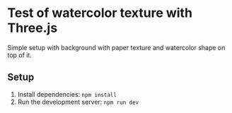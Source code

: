 # Test of watercolor texture with Three.js
Simple setup with background with paper texture and watercolor shape on top of it.

## Setup
1. Install dependencies: `npm install`
2. Run the development server: `npm run dev`